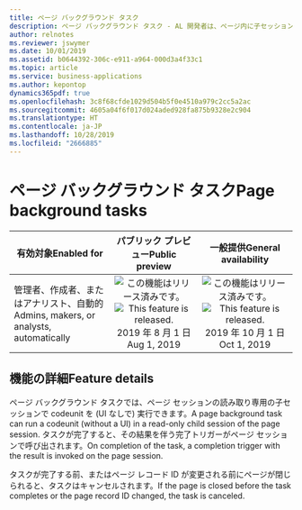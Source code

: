 ```yaml
---
title: ページ バックグラウンド タスク
description: ページ バックグラウンド タスク - AL 開発者は、ページ内に子セッションを作成して、必要な読み取り専用の計算を実行できます。 計算が完了すると、親セッションに通知されます。
author: relnotes
ms.reviewer: jswymer
ms.date: 10/01/2019
ms.assetid: b0644392-306c-e911-a964-000d3a4f33c1
ms.topic: article
ms.service: business-applications
ms.author: kepontop
dynamics365pdf: true
ms.openlocfilehash: 3c8f68cfde1029d504b5f0e4510a979c2cc5a2ac
ms.sourcegitcommit: 4605a04f6f017d024aded928fa875b9328e2c904
ms.translationtype: HT
ms.contentlocale: ja-JP
ms.lasthandoff: 10/28/2019
ms.locfileid: "2666885"
---
```

# <a name="page-background-tasks"></a><span data-ttu-id="14aca-104">ページ バックグラウンド タスク</span><span class="sxs-lookup"><span data-stu-id="14aca-104">Page background tasks</span></span>


| <span data-ttu-id="14aca-105">有効対象</span><span class="sxs-lookup"><span data-stu-id="14aca-105">Enabled for</span></span>    |  <span data-ttu-id="14aca-106">パブリック プレビュー</span><span class="sxs-lookup"><span data-stu-id="14aca-106">Public preview</span></span> | <span data-ttu-id="14aca-107">一般提供</span><span class="sxs-lookup"><span data-stu-id="14aca-107">General availability</span></span> | 
| ---------- | :----------: |:----------: |
|<span data-ttu-id="14aca-108">管理者、作成者、またはアナリスト、自動的</span><span class="sxs-lookup"><span data-stu-id="14aca-108">Admins, makers, or analysts, automatically</span></span>|<span data-ttu-id="14aca-109">![この機能はリリース済みです。](/dynamics365-release-plan/media/green-checkmark.png "この機能はリリース済みです。")</span><span class="sxs-lookup"><span data-stu-id="14aca-109">![This feature is released.](/dynamics365-release-plan/media/green-checkmark.png "This feature is released.")</span></span> <span data-ttu-id="14aca-110">2019 年 8 月 1 日</span><span class="sxs-lookup"><span data-stu-id="14aca-110">Aug 1, 2019</span></span>| <span data-ttu-id="14aca-111">![この機能はリリース済みです。](/dynamics365-release-plan/media/green-checkmark.png "この機能はリリース済みです。")</span><span class="sxs-lookup"><span data-stu-id="14aca-111">![This feature is released.](/dynamics365-release-plan/media/green-checkmark.png "This feature is released.")</span></span> <span data-ttu-id="14aca-112">2019 年 10 月 1 日</span><span class="sxs-lookup"><span data-stu-id="14aca-112">Oct 1, 2019</span></span>|






## <a name="feature-details"></a><span data-ttu-id="14aca-113">機能の詳細</span><span class="sxs-lookup"><span data-stu-id="14aca-113">Feature details</span></span>
<!--feature detail start -->
<span data-ttu-id="14aca-114">ページ バックグラウンド タスクでは、ページ セッションの読み取り専用の子セッションで codeunit を (UI なしで) 実行できます。</span><span class="sxs-lookup"><span data-stu-id="14aca-114">A page background task can run a codeunit (without a UI) in a read-only child session of the page session.</span></span> <span data-ttu-id="14aca-115">タスクが完了すると、その結果を伴う完了トリガーがページ セッションで呼び出されます。</span><span class="sxs-lookup"><span data-stu-id="14aca-115">On completion of the task, a completion trigger with the result is invoked on the page session.</span></span>

<span data-ttu-id="14aca-116">タスクが完了する前、またはページ レコード ID が変更される前にページが閉じられると、タスクはキャンセルされます。</span><span class="sxs-lookup"><span data-stu-id="14aca-116">If the page is closed before the task completes or the page record ID changed, the task is canceled.</span></span>
<!--feature detail end -->









